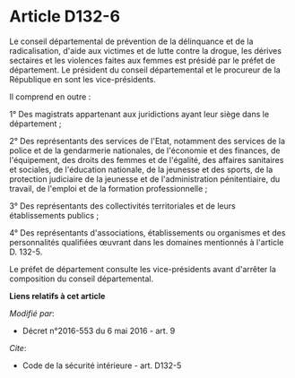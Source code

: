 # Article D132-6

Le conseil départemental de prévention de la délinquance et de la radicalisation, d'aide aux victimes et de lutte contre la
drogue, les dérives sectaires et les violences faites aux femmes est présidé par le préfet de département. Le président du
conseil départemental et le procureur de la République en sont les vice-présidents. 

Il comprend en outre : 

1° Des magistrats appartenant aux juridictions ayant leur siège dans le département ; 

2° Des représentants des services de l'Etat, notamment des services de la police et de la gendarmerie nationales, de
l'économie et des finances, de l'équipement, des droits des femmes et de l'égalité, des affaires sanitaires et sociales, de
l'éducation nationale, de la jeunesse et des sports, de la protection judiciaire de la jeunesse et de l'administration
pénitentiaire, du travail, de l'emploi et de la formation professionnelle ; 

3° Des représentants des collectivités territoriales et de leurs établissements publics ; 

4° Des représentants d'associations, établissements ou organismes et des personnalités qualifiées œuvrant dans les domaines
mentionnés à l'article D. 132-5. 

Le préfet de département consulte les vice-présidents avant d'arrêter la composition du conseil départemental.

**Liens relatifs à cet article**

_Modifié par_:

  - Décret n°2016-553 du 6 mai 2016 - art. 9

_Cite_:

  - Code de la sécurité intérieure - art. D132-5
